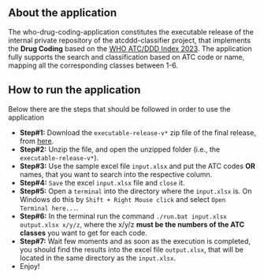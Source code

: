 ## About the application
The who-drug-coding-application constitutes the executable release of the internal private repository of the atcddd-classifier project, that implements the <b>Drug Coding</b> based on the [WHO ATC/DDD Index 2023](https://www.whocc.no/atc_ddd_index/). The application fully supports the search and classification based on ATC code or name, mapping all the corresponding classes between 1-6.

## How to run the application
Below there are the steps that should be followed in order to use the application
- <b>Step#1:</b> Download the `executable-release-v*` zip file of the final release, from [here](https://github.com/dgkelaidonis/atcddd-classifier/releases).
- <b>Step#2:</b> Unzip the file, and open the unzipped folder (i.e., the `executable-release-v*`).
- <b>Step#3:</b> Use the sample excel file `input.xlsx` and put the ATC codes <b>OR</b> names, that you want to search into the respective column. 
- <b>Step#4:</b> `Save` the excel `input.xlsx` file and `close` it.
- <b>Step#5:</b> Open a `terminal` into the directory where the `input.xlsx` is. On Windows do this by `Shift + Right Mouse click` and select `Open Terminal here...`.
- <b>Step#6:</b> In the terminal run the command `./run.bat input.xlsx output.xlsx x/y/z`, where the x/y/z <b>must be the numbers of the ATC classes</b> you want to get for each code.
- <b>Step#7:</b> Wait few moments and as soon as the execution is completed, you should find the results into the excel file `output.xlsx`, that will be located in the same directory as the `input.xlsx`.
- Enjoy!